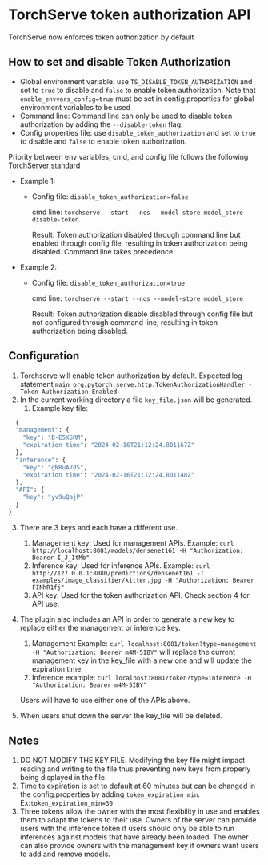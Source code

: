 # TorchServe token authorization API

TorchServe now enforces token authorization by default

## How to set and disable Token Authorization
* Global environment variable: use `TS_DISABLE_TOKEN_AUTHORIZATION` and set to `true` to disable and `false` to enable token authorization. Note that `enable_envvars_config=true` must be set in config.properties for global environment variables to be used
* Command line: Command line can only be used to disable token authorization by adding the `--disable-token` flag.
* Config properties file: use `disable_token_authorization` and set to `true` to disable and `false` to enable token authorization.

Priority between env variables, cmd, and config file follows the following [TorchServer standard](https://github.com/pytorch/serve/blob/master/docs/configuration.md)
* Example 1:
  * Config file: `disable_token_authorization=false`

    cmd line: `torchserve --start --ncs --model-store model_store --disable-token`

    Result: Token authorization disabled through command line but enabled through config file, resulting in token authorization being disabled. Command line takes precedence
* Example 2:
  * Config file: `disable_token_authorization=true`

    cmd line: `torchserve --start --ncs --model-store model_store`

    Result: Token authorization disable disabled through config file but not configured through command line, resulting in token authorization being disabled.

## Configuration
1. Torchserve will enable token authorization by default. Expected log statement `main org.pytorch.serve.http.TokenAuthorizationHandler - Token Authorization Enabled`
2. In the current working directory a file `key_file.json` will be generated.
    1. Example key file:

```python
  {
  "management": {
    "key": "B-E5KSRM",
    "expiration time": "2024-02-16T21:12:24.801167Z"
  },
  "inference": {
    "key": "gNRuA7dS",
    "expiration time": "2024-02-16T21:12:24.801148Z"
  },
  "API": {
    "key": "yv9uQajP"
  }
}
```

3. There are 3 keys and each have a different use.
    1. Management key: Used for management APIs. Example:
    `curl http://localhost:8081/models/densenet161 -H "Authorization: Bearer I_J_ItMb"`
    2. Inference key: Used for inference APIs. Example:
    `curl http://127.0.0.1:8080/predictions/densenet161 -T examples/image_classifier/kitten.jpg -H "Authorization: Bearer FINhR1fj"`
    3. API key: Used for the token authorization API. Check section 4 for API use.
4. The plugin also includes an API in order to generate a new key to replace either the management or inference key.
    1. Management Example:
    `curl localhost:8081/token?type=management -H "Authorization: Bearer m4M-5IBY"` will replace the current management key in the key_file with a new one and will update the expiration time.
    2. Inference example:
    `curl localhost:8081/token?type=inference -H "Authorization: Bearer m4M-5IBY"`

    Users will have to use either one of the APIs above.

5. When users shut down the server the key_file will be deleted.

## Notes
1. DO NOT MODIFY THE KEY FILE. Modifying the key file might impact reading and writing to the file thus preventing new keys from properly being displayed in the file.
2. Time to expiration is set to default at 60 minutes but can be changed in the config.properties by adding `token_expiration_min`. Ex:`token_expiration_min=30`
3. Three tokens allow the owner with the most flexibility in use and enables them to adapt the tokens to their use. Owners of the server can provide users with the inference token if users should only be able to run inferences against models that have already been loaded. The owner can also provide owners with the management key if owners want users to add and remove models.
